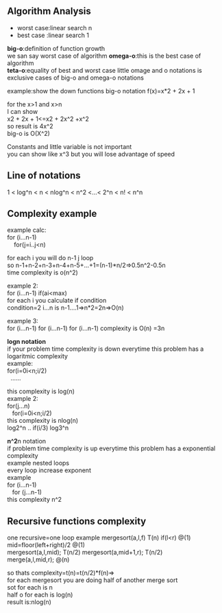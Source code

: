 ## **Algorithm Analysis**
* worst case:linear search n
* best case :linear search 1

**big-o**:definition of function growth  
we san say worst case of algorithm
**omega-o**:this is the best case of algorithm  
**teta-o**:equality of best and worst case
little omage and o notations is exclusive cases of big-o and omega-o notations  

example:show the down functions big-o notation
f(x)=x*2 + 2x + 1 

for the x>1 and x>n  
I can show  
x2 + 2x + 1<=x2 + 2x^2 +x^2  
so result is 4x^2   
big-o is O(X^2)  

Constants and little variable is not important  
you can show like x^3 but you will lose advantage of speed  
## **Line of notations**
1 < log^n < n < nlog^n < n^2 <...< 2^n < n! < n^n

## **Complexity example**

example calc:  
for (i...n-1)  
&nbsp;&nbsp;&nbsp;&nbsp;for(j=i..j<n)  

for each i you will do n-1 j loop  
so n-1+n-2+n-3+n-4+n-5+...+1=(n-1)*n/2=>0.5n^2-0.5n  
time complexity is o(n^2)

example 2:  
for (i...n-1)
    if(ai<max)  
for each i you calculate if condition  
condition=2
i...n is n-1....1=>n*2=2n=>O(n)  

example 3:  
for (i...n-1)
for (i...n-1)
for (i...n-1)
complexity is O(n) =3n

**logn notation**   
if your problem time complexity is down everytime this problem has a logaritmic complexity  
example:  
for(i=0i<n;i/2)  
&nbsp;&nbsp;......

this complexity is log(n)  
example 2:  
for(j...n)  
&nbsp;&nbsp;&nbsp;for(i=0i<n;i/2)    
this complexity is nlog(n)  
log2^n .. if(i/3) log3^n

**n^2**n notation  
if problem time complexity is up everytime this problem has a exponential complexity  
 example nested loops  
 every loop increase exponent  
 example  
 for (i...n-1)  
 &nbsp;&nbsp;&nbsp;for (j...n-1)  
 this complexity n^2

## **Recursive functions complexity**
one recursive=one loop
example
mergesort(a,l,f)  T(n)
if(l<r)  @(1)
 mid=floor(left+right)/2 @(1)  
 mergesort(a,l,mid);  T(n/2)
 mergesort(a,mid+1,r);  T(n/2)  
 merge(a,l,mid,r); @(n)
 
so thats complexity=t(n)=t(n/2)*f(n)=>  
for each mergesort you are doing half of another merge sort  
sot for each is n  
half o for each is log(n)  
result is:nlog(n)  